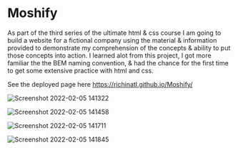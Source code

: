 # Moshify

As part of the third series of the ultimate html & css course I am going to build a website for a fictional company using the material & information provided to demonstrate my comprehension of the concepts & ability to put those concepts into action. I learned alot from this project, I got more familiar the the BEM naming convention, & had the chance for the first time to get some extensive practice with html and css.

See the deployed page here https://richinatl.github.io/Moshify/

![Screenshot 2022-02-05 141322](https://user-images.githubusercontent.com/95508564/152655827-c1aed776-1a27-4f0c-83b2-9b9d22da090c.png)


![Screenshot 2022-02-05 141458](https://user-images.githubusercontent.com/95508564/152655835-06fa85ce-2533-4622-bd2c-e311c47e5006.png)


![Screenshot 2022-02-05 141711](https://user-images.githubusercontent.com/95508564/152655842-1644b12d-dae2-4464-a50a-db02a757cd39.png)


![Screenshot 2022-02-05 141845](https://user-images.githubusercontent.com/95508564/152655846-4efefeeb-9b87-4798-a619-028bdb131e7f.png)
